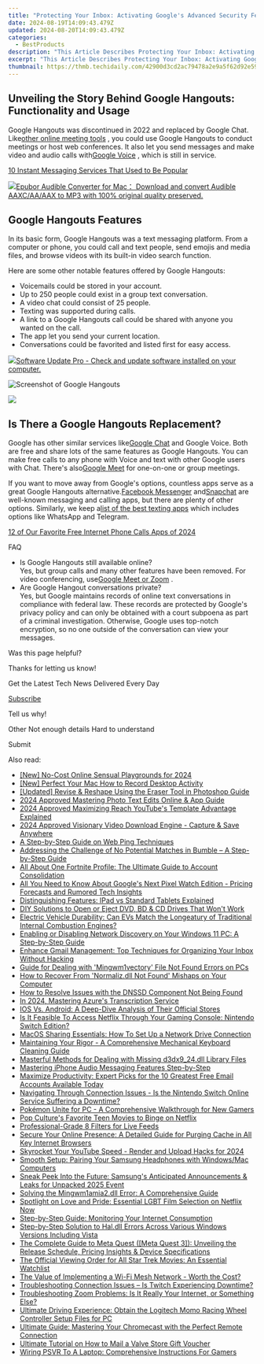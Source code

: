 ```yaml
---
title: "Protecting Your Inbox: Activating Google's Advanced Security Feature - Two-Factor Auth on Gmail"
date: 2024-08-19T14:09:43.479Z
updated: 2024-08-20T14:09:43.479Z
categories:
  - BestProducts
description: "This Article Describes Protecting Your Inbox: Activating Google's Advanced Security Feature - Two-Factor Auth on Gmail"
excerpt: "This Article Describes Protecting Your Inbox: Activating Google's Advanced Security Feature - Two-Factor Auth on Gmail"
thumbnail: https://thmb.techidaily.com/42900d3cd2ac79478a2e9a5f62d92e59b26835c360208046bfffff6e9458bb6e.jpg
---
```


## Unveiling the Story Behind Google Hangouts: Functionality and Usage
 Google Hangouts was discontinued in 2022 and replaced by Google Chat. Like[other online meeting tools](https://www.lifewire.com/best-online-meeting-tools-2377233) , you could use Google Hangouts to conduct meetings or host web conferences. It also let you send messages and make video and audio calls with[Google Voice](https://www.lifewire.com/what-is-google-voice-1616888) , which is still in service.

[10 Instant Messaging Services That Used to Be Popular](https://www.lifewire.com/once-popular-old-instant-messaging-services-3486135)

<!-- affiliate ads begin -->
<a href="https://secure.2checkout.com/order/checkout.php?PRODS=4713565&QTY=1&AFFILIATE=108875&CART=1"><img src="https://www.epubor.com/images/uppic/audible-converter-interface.png" border="0">Epubor Audible Converter for Mac： Download and convert Audible AAXC/AA/AAX to MP3 with 100% original quality preserved.</a>
<!-- affiliate ads end -->
## Google Hangouts Features

 In its basic form, Google Hangouts was a text messaging platform. From a computer or phone, you could call and text people, send emojis and media files, and browse videos with its built-in video search function.

 Here are some other notable features offered by Google Hangouts:

* Voicemails could be stored in your account.
* Up to 250 people could exist in a group text conversation.
* A video chat could consist of 25 people.
* Texting was supported during calls.
* A link to a Google Hangouts call could be shared with anyone you wanted on the call.
* The app let you send your current location.
* Conversations could be favorited and listed first for easy access.

<!-- affiliate ads begin -->
<a href="https://order.glarysoft.com/order/checkout.php?PRODS=4691139&QTY=1&AFFILIATE=108875&CART=1"><img src="https://secure.avangate.com/images/merchant/6734fa703f6633ab896eecbdfad8953a/products/SU-200-1.png" border="0">Software Update Pro - Check and update software installed on your computer. </a>
<!-- affiliate ads end -->
![Screenshot of Google Hangouts](https://www.lifewire.com/thmb/cJIiqK-nrvvPS18iwZ9_hDmK_aU=/1500x0/filters:no_upscale():max_bytes(150000):strip_icc():format(webp)/google-hangouts-5b40d83f46e0fb003743e320.PNG)

<!-- affiliate ads begin -->
<a href="https://store.bitdefender.com/affiliate.php?ACCOUNT=BITLATIN&AFFILIATE=108875&PATH=http%3A%2F%2Fwww.bitdefender.com%2Fbusiness%3FAFFILIATE%3D108875%26RESOURCE%3D30%2525%2BOff%2Ball%2BGravityZone%2BProducts"><img src="https://www.bitdefender.com/content/dam/bitdefender/business/campaign/1200X628.png" border="0"></a>
<!-- affiliate ads end -->
## Is There a Google Hangouts Replacement?

 Google has other similar services like[Google Chat](https://chat.google.com/) and Google Voice. Both are free and share lots of the same features as Google Hangouts. You can make free calls to any phone with Voice and text with other Google users with Chat. There's also[Google Meet](https://meet.google.com/) for one-on-one or group meetings.

 If you want to move away from Google's options, countless apps serve as a great Google Hangouts alternative.[Facebook Messenger](https://www.lifewire.com/facebook-messenger-4103719) and[Snapchat](https://www.lifewire.com/what-is-snapchat-3485908) are well-known messaging and calling apps, but there are plenty of other options. Similarly, we keep a[list of the best texting apps](https://www.lifewire.com/best-mobile-messaging-apps-2654839) which includes options like WhatsApp and Telegram.

[12 of Our Favorite Free Internet Phone Calls Apps of 2024](https://www.lifewire.com/free-internet-phone-calls-1356646)

 FAQ

* Is Google Hangouts still available online?  
 Yes, but group calls and many other features have been removed. For video conferencing, use[Google Meet or Zoom](https://www.lifewire.com/see-what-sets-these-video-conferencing-apps-apart-5077639) .
* Are Google Hangout conversations private?  
 Yes, but Google maintains records of online text conversations in compliance with federal law. These records are protected by Google's privacy policy and can only be obtained with a court subpoena as part of a criminal investigation. Otherwise, Google uses top-notch encryption, so no one outside of the conversation can view your messages.

Was this page helpful?

Thanks for letting us know!

 Get the Latest Tech News Delivered Every Day

[Subscribe](https://www.lifewire.com/#)

Tell us why!

 Other  Not enough details  Hard to understand

 Submit

<ins class="adsbygoogle"
     style="display:block"
     data-ad-format="autorelaxed"
     data-ad-client="ca-pub-7571918770474297"
     data-ad-slot="1223367746"></ins>



<ins class="adsbygoogle"
     style="display:block"
     data-ad-client="ca-pub-7571918770474297"
     data-ad-slot="8358498916"
     data-ad-format="auto"
     data-full-width-responsive="true"></ins>

<span class="atpl-alsoreadstyle">Also read:</span>
<div><ul>
<li><a href="https://screen-activity-recording.techidaily.com/new-no-cost-online-sensual-playgrounds-for-2024/"><u>[New] No-Cost Online Sensual Playgrounds for 2024</u></a></li>
<li><a href="https://visual-screen-recording.techidaily.com/new-perfect-your-mac-how-to-record-desktop-activity/"><u>[New] Perfect Your Mac  How to Record Desktop Activity</u></a></li>
<li><a href="https://extra-approaches.techidaily.com/updated-revise-and-reshape-using-the-eraser-tool-in-photoshop-guide/"><u>[Updated] Revise & Reshape  Using the Eraser Tool in Photoshop Guide</u></a></li>
<li><a href="https://extra-support.techidaily.com/2024-approved-mastering-photo-text-edits-online-and-app-guide/"><u>2024 Approved  Mastering Photo Text Edits  Online & App Guide</u></a></li>
<li><a href="https://youtube-blog.techidaily.com/approved-maximizing-reach-youtubes-template-advantage-explained/"><u>2024 Approved  Maximizing Reach  YouTube's Template Advantage Explained</u></a></li>
<li><a href="https://facebook-video-share.techidaily.com/2024-approved-visionary-video-download-engine-capture-and-save-anywhere/"><u>2024 Approved  Visionary Video Download Engine - Capture & Save Anywhere</u></a></li>
<li><a href="https://tech-recovery.techidaily.com/a-step-by-step-guide-on-web-ping-techniques/"><u>A Step-by-Step Guide on Web Ping Techniques</u></a></li>
<li><a href="https://tech-recovery.techidaily.com/addressing-the-challenge-of-no-potential-matches-in-bumble-a-step-by-step-guide/"><u>Addressing the Challenge of No Potential Matches in Bumble – A Step-by-Step Guide</u></a></li>
<li><a href="https://tech-recovery.techidaily.com/all-about-one-fortnite-profile-the-ultimate-guide-to-account-consolidation/"><u>All About One Fortnite Profile: The Ultimate Guide to Account Consolidation</u></a></li>
<li><a href="https://tech-recovery.techidaily.com/all-you-need-to-know-about-googles-next-pixel-watch-edition-pricing-forecasts-and-rumored-tech-insights/"><u>All You Need to Know About Google's Next Pixel Watch Edition - Pricing Forecasts and Rumored Tech Insights</u></a></li>
<li><a href="https://tech-recovery.techidaily.com/distinguishing-features-ipad-vs-standard-tablets-explained/"><u>Distinguishing Features: IPad vs Standard Tablets Explained</u></a></li>
<li><a href="https://tech-recovery.techidaily.com/diy-solutions-to-open-or-eject-dvd-bd-and-cd-drives-that-wont-work/"><u>DIY Solutions to Open or Eject DVD, BD & CD Drives That Won't Work</u></a></li>
<li><a href="https://tech-recovery.techidaily.com/electric-vehicle-durability-can-evs-match-the-longeatury-of-traditional-internal-combustion-engines/"><u>Electric Vehicle Durability: Can EVs Match the Longeatury of Traditional Internal Combustion Engines?</u></a></li>
<li><a href="https://tech-recovery.techidaily.com/enabling-or-disabling-network-discovery-on-your-windows-11-pc-a-step-by-step-guide/"><u>Enabling or Disabling Network Discovery on Your Windows 11 PC: A Step-by-Step Guide</u></a></li>
<li><a href="https://tech-recovery.techidaily.com/enhance-gmail-management-top-techniques-for-organizing-your-inbox-without-hacking/"><u>Enhance Gmail Management: Top Techniques for Organizing Your Inbox Without Hacking</u></a></li>
<li><a href="https://tech-recovery.techidaily.com/guide-for-dealing-with-mingwm1vectory-file-not-found-errors-on-pcs/"><u>Guide for Dealing with 'Mingwm1vectory' File Not Found Errors on PCs</u></a></li>
<li><a href="https://tech-recovery.techidaily.com/how-to-recover-from-normalizdll-not-found-mishaps-on-your-computer/"><u>How to Recover From 'Normaliz.dll Not Found' Mishaps on Your Computer</u></a></li>
<li><a href="https://tech-recovery.techidaily.com/how-to-resolve-issues-with-the-dnssd-component-not-being-found/"><u>How to Resolve Issues with the DNSSD Component Not Being Found</u></a></li>
<li><a href="https://extra-approaches.techidaily.com/in-2024-mastering-azures-transcription-service/"><u>In 2024, Mastering Azure's Transcription Service</u></a></li>
<li><a href="https://tech-recovery.techidaily.com/ios-vs-android-a-deep-dive-analysis-of-their-official-stores/"><u>IOS Vs. Android: A Deep-Dive Analysis of Their Official Stores</u></a></li>
<li><a href="https://tech-recovery.techidaily.com/is-it-feasible-to-access-netflix-through-your-gaming-console-nintendo-switch-edition/"><u>Is It Feasible To Access Netflix Through Your Gaming Console: Nintendo Switch Edition?</u></a></li>
<li><a href="https://tech-recovery.techidaily.com/macos-sharing-essentials-how-to-set-up-a-network-drive-connection/"><u>MacOS Sharing Essentials: How To Set Up a Network Drive Connection</u></a></li>
<li><a href="https://tech-recovery.techidaily.com/maintaining-your-rigor-a-comprehensive-mechanical-keyboard-cleaning-guide/"><u>Maintaining Your Rigor - A Comprehensive Mechanical Keyboard Cleaning Guide</u></a></li>
<li><a href="https://tech-recovery.techidaily.com/masterful-methods-for-dealing-with-missing-d3dx924dll-library-files/"><u>Masterful Methods for Dealing with Missing d3dx9_24.dll Library Files</u></a></li>
<li><a href="https://tech-recovery.techidaily.com/mastering-iphone-audio-messaging-features-step-by-step/"><u>Mastering iPhone Audio Messaging Features Step-by-Step</u></a></li>
<li><a href="https://tech-recovery.techidaily.com/maximize-productivity-expert-picks-for-the-10-greatest-free-email-accounts-available-today/"><u>Maximize Productivity: Expert Picks for the 10 Greatest Free Email Accounts Available Today</u></a></li>
<li><a href="https://tech-recovery.techidaily.com/navigating-through-connection-issues-is-the-nintendo-switch-online-service-suffering-a-downtime/"><u>Navigating Through Connection Issues - Is the Nintendo Switch Online Service Suffering a Downtime?</u></a></li>
<li><a href="https://tech-recovery.techidaily.com/pokemon-unite-for-pc-a-comprehensive-walkthrough-for-new-gamers/"><u>Pokémon Unite for PC - A Comprehensive Walkthrough for New Gamers</u></a></li>
<li><a href="https://tech-recovery.techidaily.com/pop-cultures-favorite-teen-movies-to-binge-on-netflix/"><u>Pop Culture's Favorite Teen Movies to Binge on Netflix</u></a></li>
<li><a href="https://extra-hints.techidaily.com/professional-grade-8-filters-for-live-feeds/"><u>Professional-Grade 8 Filters for Live Feeds</u></a></li>
<li><a href="https://tech-recovery.techidaily.com/secure-your-online-presence-a-detailed-guide-for-purging-cache-in-all-key-internet-browsers/"><u>Secure Your Online Presence: A Detailed Guide for Purging Cache in All Key Internet Browsers</u></a></li>
<li><a href="https://youtube-lab.techidaily.com/cket-your-youtube-speed-render-and-upload-hacks-for-2024/"><u>Skyrocket Your YouTube Speed - Render and Upload Hacks for 2024</u></a></li>
<li><a href="https://tech-recovery.techidaily.com/smooth-setup-pairing-your-samsung-headphones-with-windowsmac-computers/"><u>Smooth Setup: Pairing Your Samsung Headphones with Windows/Mac Computers</u></a></li>
<li><a href="https://tech-recovery.techidaily.com/sneak-peek-into-the-future-samsungs-anticipated-announcements-and-leaks-for-unpacked-2025-event/"><u>Sneak Peek Into the Future: Samsung's Anticipated Announcements & Leaks for Unpacked 2025 Event</u></a></li>
<li><a href="https://tech-recovery.techidaily.com/solving-the-mingwm1amia2dll-error-a-comprehensive-guide/"><u>Solving the Mingwm1amia2.dll Error: A Comprehensive Guide</u></a></li>
<li><a href="https://tech-recovery.techidaily.com/spotlight-on-love-and-pride-essential-lgbt-film-selection-on-netflix-now/"><u>Spotlight on Love and Pride: Essential LGBT Film Selection on Netflix Now</u></a></li>
<li><a href="https://tech-recovery.techidaily.com/step-by-step-guide-monitoring-your-internet-consumption/"><u>Step-by-Step Guide: Monitoring Your Internet Consumption</u></a></li>
<li><a href="https://tech-recovery.techidaily.com/step-by-step-solution-to-haldll-errors-across-various-windows-versions-including-vista/"><u>Step-by-Step Solution to Hal.dll Errors Across Various Windows Versions Including Vista</u></a></li>
<li><a href="https://tech-recovery.techidaily.com/the-complete-guide-to-meta-quest-meta-quest-3-unveiling-the-release-schedule-pricing-insights-and-device-specifications/"><u>The Complete Guide to Meta Quest ([Meta Quest 3]): Unveiling the Release Schedule, Pricing Insights & Device Specifications</u></a></li>
<li><a href="https://tech-recovery.techidaily.com/the-official-viewing-order-for-all-star-trek-movies-an-essential-watchlist/"><u>The Official Viewing Order for All Star Trek Movies: An Essential Watchlist</u></a></li>
<li><a href="https://tech-recovery.techidaily.com/the-value-of-implementing-a-wi-fi-mesh-network-worth-the-cost/"><u>The Value of Implementing a Wi-Fi Mesh Network - Worth the Cost?</u></a></li>
<li><a href="https://tech-recovery.techidaily.com/troubleshooting-connection-issues-is-twitch-experiencing-downtime/"><u>Troubleshooting Connection Issues – Is Twitch Experiencing Downtime?</u></a></li>
<li><a href="https://tech-recovery.techidaily.com/troubleshooting-zoom-problems-is-it-really-your-internet-or-something-else/"><u>Troubleshooting Zoom Problems: Is It Really Your Internet, or Something Else?</u></a></li>
<li><a href="https://hardware-help.techidaily.com/ultimate-driving-experience-obtain-the-logitech-momo-racing-wheel-controller-setup-files-for-pc/"><u>Ultimate Driving Experience: Obtain the Logitech Momo Racing Wheel Controller Setup Files for PC</u></a></li>
<li><a href="https://tech-recovery.techidaily.com/ultimate-guide-mastering-your-chromecast-with-the-perfect-remote-connection/"><u>Ultimate Guide: Mastering Your Chromecast with the Perfect Remote Connection</u></a></li>
<li><a href="https://tech-recovery.techidaily.com/ultimate-tutorial-on-how-to-mail-a-valve-store-gift-voucher/"><u>Ultimate Tutorial on How to Mail a Valve Store Gift Voucher</u></a></li>
<li><a href="https://tech-recovery.techidaily.com/wiring-psvr-to-a-laptop-comprehensive-instructions-for-gamers/"><u>Wiring PSVR To A Laptop: Comprehensive Instructions For Gamers</u></a></li>
</ul></div>

